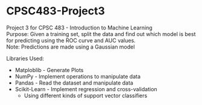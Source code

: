 # CPSC483-Project3
Project 3 for CPSC 483 - Introduction to Machine Learning \
Purpose: Given a training set, split the data and find out which model is best for predicting using the ROC curve and AUC values. \
Note: Predictions are made using a Gaussian model

Libraries Used: 
* Matploblib - Generate Plots 
* NumPy - Implement operations to manipulate data
* Pandas - Read the dataset and manipulate data
* Scikit-Learn - Implement regression and cross-validation
  * Using different kinds of support vector classifiers
